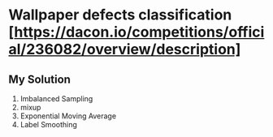 # Wallpaper defects classification [https://dacon.io/competitions/official/236082/overview/description]

## My Solution
1. Imbalanced Sampling
2. mixup
3. Exponential Moving Average
4. Label Smoothing
